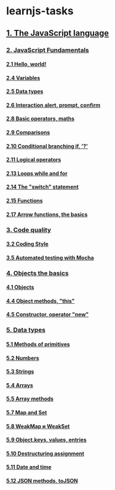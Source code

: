# learnjs-tasks

## [1. The JavaScript language](./1.%20The%20JavaScript%20language)

### [2. JavaScript Fundamentals](./1.%20The%20JavaScript%20language/2.%20JavaScript%20Fundamentals)
#### [2.1 Hello, world!](./1.%20The%20JavaScript%20language/2.%20JavaScript%20Fundamentals/2.1%20Hello,%20world!)
#### [2.4 Variables](./1.%20The%20JavaScript%20language/2.%20JavaScript%20Fundamentals/2.4%20Variables)
#### [2.5 Data types](./1.%20The%20JavaScript%20language/2.%20JavaScript%20Fundamentals/2.5%20Data%20types)
#### [2.6 Interaction alert, prompt, confirm](./1.%20The%20JavaScript%20language/2.%20JavaScript%20Fundamentals/2.6%20Interaction%20alert,%20prompt,%20confirm)
#### [2.8 Basic operators, maths](./1.%20The%20JavaScript%20language/2.%20JavaScript%20Fundamentals/2.8%20Basic%20operators,%20maths)
#### [2.9 Comparisons](./1.%20The%20JavaScript%20language/2.%20JavaScript%20Fundamentals/2.9%20Comparisons)
#### [2.10 Conditional branching if, '?'](./1.%20The%20JavaScript%20language/2.%20JavaScript%20Fundamentals/2.10%20Conditional%20branching%20if,%20'?')
#### [2.11 Logical operators](./1.%20The%20JavaScript%20language/2.%20JavaScript%20Fundamentals/2.11%20Logical%20operators)
#### [2.13 Loops while and for](./1.%20The%20JavaScript%20language/2.%20JavaScript%20Fundamentals/2.13%20Loops%20while%20and%20for)
#### [2.14 The "switch" statement](./1.%20The%20JavaScript%20language/2.%20JavaScript%20Fundamentals/2.14%20The%20%0022switch%0022%20statement)
#### [2.15 Functions](./1.%20The%20JavaScript%20language/2.%20JavaScript%20Fundamentals/2.15%20Functions)
#### [2.17 Arrow functions, the basics](./1.%20The%20JavaScript%20language/2.%20JavaScript%20Fundamentals/2.17%20Arrow%20functions,%20the%20basics)

### [3. Code quality](./1.%20The%20JavaScript%20language/3.%20Code%20quality)
#### [3.2 Coding Style](./1.%20The%20JavaScript%20language/3.%20Code%20quality/3.2%20Coding%20Style)
#### [3.5 Automated testing with Mocha](./1.%20The%20JavaScript%20language/3.%20Code%20quality/3.5%20Automated%20testing%20with%20Mocha)

### [4. Objects the basics](./1.%20The%20JavaScript%20language/4.%20Objects%20the%20basics)
#### [4.1 Objects](./1.%20The%20JavaScript%20language/4.%20Objects%20the%20basics/4.1%20Objects)
#### [4.4 Object methods, "this"](./1.%20The%20JavaScript%20language/4.%20Objects%20the%20basics/4.4%20Object%20methods,%20"this")
#### [4.5 Constructor, operator "new"](./1.%20The%20JavaScript%20language/4.%20Objects%20the%20basics/4.5%20Constructor,%20operator%20"new")

### [5. Data types](./1.%20The%20JavaScript%20language/5.%20Data%20types)
#### [5.1 Methods of primitives](./1.%20The%20JavaScript%20language/5.%20Data%20types/5.1%20Methods%20of%20primitives)
#### [5.2 Numbers](./1.%20The%20JavaScript%20language/5.%20Data%20types/5.1%20Methods%20of%20primitives)
#### [5.3 Strings](./1.%20The%20JavaScript%20language/5.%20Data%20types/5.3%20Strings)
#### [5.4 Arrays](./1.%20The%20JavaScript%20language/5.%20Data%20types/5.4%20Arrays)
#### [5.5 Array methods](./1.%20The%20JavaScript%20language/5.%20Data%20types/5.5%20Array%20methods)
#### [5.7 Map and Set](./1.%20The%20JavaScript%20language/5.%20Data%20types/5.7%20Map%20and%20Set)
#### [5.8 WeakMap и WeakSet](./1.%20The%20JavaScript%20language/5.%20Data%20types/5.8%20WeakMap%20и%20WeakSet)
#### [5.9 Object.keys, values, entries](./1.%20The%20JavaScript%20language/5.%20Data%20types/5.9%20Object.keys,%20values,%20entries)
#### [5.10 Destructuring assignment](./1.%20The%20JavaScript%20language/5.%20Data%20types/5.10%20Destructuring%20assignment)
#### [5.11 Date and time](./1.%20The%20JavaScript%20language/5.%20Data%20types/5.11%20Date%20and%20time)
#### [5.12 JSON methods, toJSON](./1.%20The%20JavaScript%20language/5.%20Data%20types/5.12%20JSON%20methods,%20toJSON)
